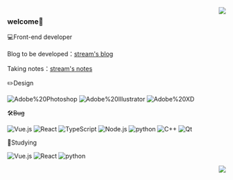 <img align="right" src="https://github-readme-stats.vercel.app/api?username=st2eam&show_icons=true&icon_color=CE1D2D&text_color=718096&bg_color=ffffff&hide_title=true" />

### welcome👋

💻Front-end developer

Blog to be developed：[stream's blog](https://st2eam.github.io)

Taking notes：[stream's notes](https://st2eam.github.io/notes)

✏️Design

![Adobe%20Photoshop](https://img.shields.io/badge/-Ps-31A8FF?style=flat-square&logo=Adobe%20Photoshop&logoColor=white)
![Adobe%20Illustrator](https://img.shields.io/badge/-Ai-FF9A00?style=flat-square&logo=Adobe%20Illustrator&logoColor=white)
![Adobe%20XD](https://img.shields.io/badge/-Xd-FF61F6?style=flat-square&logo=Adobe%20XD&logoColor=white)

🛠️~~Bug~~ 

![Vue.js](https://img.shields.io/badge/-Vue-4FC08D?style=flat-square&logo=Vue.js&logoColor=white)
![React](https://img.shields.io/badge/-React-444444?style=flat-square&logo=React&logoColor=61DAFB)
![TypeScript](https://img.shields.io/badge/typescript-3178C6?style=flat-square&logo=typescript&logoColor=white)
![Node.js](https://img.shields.io/badge/-Node.js-339933?style=flat-square&logo=Node.js&logoColor=white)
![python](https://img.shields.io/badge/-Python-3672a5?style=flat-square&logo=Python&logoColor=white)
![C++](https://img.shields.io/badge/-C++-3178C6?style=flat-square&logo=cplusplus&logoColor=white)
![Qt](https://img.shields.io/badge/-Qt-41CD52?style=flat-square&logo=Qt&logoColor=white)

🔎Studying 

![Vue.js](https://img.shields.io/badge/-Vue-4FC08D?style=flat-square&logo=Vue.js&logoColor=white)
![React](https://img.shields.io/badge/-React-444444?style=flat-square&logo=React&logoColor=61DAFB)
![python](https://img.shields.io/badge/-Python-3672a5?style=flat-square&logo=Python&logoColor=white)

<img align="right" src="https://github-readme-stats.vercel.app/api/top-langs/?username=st2eam&hide_title=true&hide_border=true&layout=compact&langs_count=6&text_color=000&icon_color=fff&theme=graywhite" />

